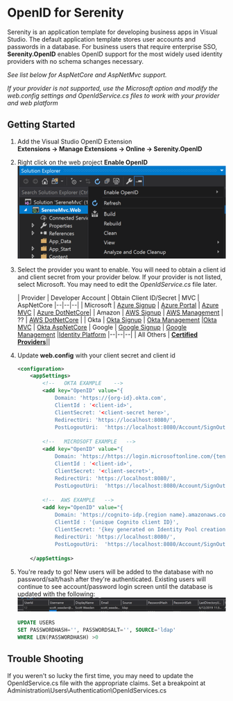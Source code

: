 # OpenID for Serenity
Serenity is an application template for developing business apps in Visual Studio. 
The default application template stores user accounts and passwords in a database. 
For business users that require enterprise SSO, __Serenity.OpenID__ enables OpenID
support for the most widely used identity providers with no schema schanges necessary.

*See list below for AspNetCore and AspNetMvc support.*

*If your provider is not supported, use the Microsoft option and modify the web.config settings 
and OpenIdService.cs files to work with your provider and web platform*


## Getting Started
 
1. Add the Visual Studio OpenID Extension  
__Extensions -> Manage Extensions -> Online -> Serenity.OpenID__

2. Right click on the web project __Enable OpenID__
  ![Enable OpenID](./Documentation/enable-openid-menu.png)

3. Select the provider you want to enable. 
You will need to obtain a client id and client secret from your provider below. If your provider
is not listed, select Microsoft.  You may need to edit the *OpenIdService.cs* file later.
   
    | Provider |  Developer Account | Obtain Client ID/Secret   | MVC  |  AspNetCore 
    |--|--|--|
    | Microsoft | [Azure Signup] | [Azure Portal] | [Azure MVC] | [Azure DotNetCore]|
    | Amazon | [AWS Signup] | [AWS Management] | ?? | [AWS DotNetCore] |
    | Okta | [Okta Signup] | [Okta Management] |[Okta MVC] | [Okta AspNetCore]
    | Google | [Google Signup] | [Google Management] |[Identity Platform]
    |--|--|--|
    | All Others  | __[Certified Providers]__||

4.  Update  __web.config__ with your client secret and client id
    ```xml
    <configuration>
        <appSettings>
            <!--   OKTA EXAMPLE    -->
            <add key="OpenID" value="{ 
                Domain: 'https://{org-id}.okta.com',  
                ClientId : '<client-id>',  
                ClientSecret: '<client-secret here>',  
                RedirectUri: 'https://localhost:8080/',  
                PostLogoutUri:  'https://localhost:8080/Account/SignOut' }" />
            
            <!--   MICROSOFT EXAMPLE   -->
            <add key="OpenID" value="{ 
                Domain: 'https://https://login.microsoftonline.com/{tenant-id}',  
                ClientId : '<client-id>',  
                ClientSecret: '<client-secret>',  
                RedirectUri: 'https://localhost:8080/',  
                PostLogoutUri:  'https://localhost:8080/Account/SignOut' }" />
        
            <!--  AWS EXAMPLE   -->
            <add key="OpenID" value="{ 
                Domain: 'https://cognito-idp.{region name}.amazonaws.com/{pool id}',  
                ClientId : '{unique Cognito client ID}',  
                ClientSecret: '{key generated on Identity Pool creation}',  
                RedirectUri: 'https://localhost:8080/',  
                PostLogoutUri:  'https://localhost:8080/Account/SignOut' }" />
        
        </appSettings>
    ```

5.  You're ready to go! New users will be added to the database with no password/salt/hash after they're authenticated. Existing users will continue to see account/password login screen until the database is updated with the following:
     ![New Users](./Documentation/new-users-database.png)
    ```sql
    UPDATE USERS 
    SET PASSWORDHASH='', PASSWORDSALT='', SOURCE='ldap'
    WHERE LEN(PASSWORDHASH) >0
    ```

## Trouble Shooting
If you weren't so lucky the first time, you may need to update the OpenIdService.cs file with the appropriate claims. Set a breakpoint at Administration\Users\Authentication\OpenIdServices.cs

[Github Signup]:https://console.developers.google.com/apis/credentials/oauthclien
[Github Management]:https://console.developers.google.com/apis/credentials/oauthclien

[LinkedIn Signup]:https://console.developers.google.com/apis/credentials/oauthclien
[LinkedIn Management]:https://console.developers.google.com/apis/credentials/oauthclien

[Google Signup]:https://console.cloud.google.com/freetrial
[Google Management]:https://console.developers.google.com/apis/api/iam.googleapis.com
[Identity Platform]:https://cloud.google.com/identity-platform/

[Visual Studio Market Place]: https://marketplace.visualstudio.com/_apis/public/gallery/publishers/VolkanCeylan/vsextensions/SereneSerenityApplicationTemplate/3.9.6.1/vspackage
[Okta Signup]: https://developer.okta.com/signup/
[Okta Management]: https://www.oktapreview.com/
[Okta MVC]:https://developer.okta.com/blog/2018/04/18/authorization-in-your-aspnet-mvc-4-application
[Okta AspNetCore]:https://developer.okta.com/quickstart-fragments/dotnet/aspnetcore-implicit/

[Azure Signup]: https://azure.microsoft.com/en-us/free/
[Azure Portal]:https://portal.azure.com/#blade/Microsoft_AAD_RegisteredApps/ApplicationsListBlade
[Azure DotNetCore]:https://azure.microsoft.com/en-us/resources/samples/active-directory-dotnet-webapp-openidconnect-aspnetcore/
[Azure Mvc]:https://docs.microsoft.com/en-us/azure/active-directory/develop/tutorial-v2-asp-webapp


[Certified Providers]:https://openid.net/certification/

[AWS Signup]: https://portal.aws.amazon.com/billing/signup
[AWS Management]: https://portal.azure.com/#blade/Microsoft_AAD_RegisteredApps/ApplicationsListBlade
[AWS DotNetCore]: https://aws.amazon.com/blogs/developer/introducing-the-asp-net-core-identity-provider-preview-for-amazon-cognito/